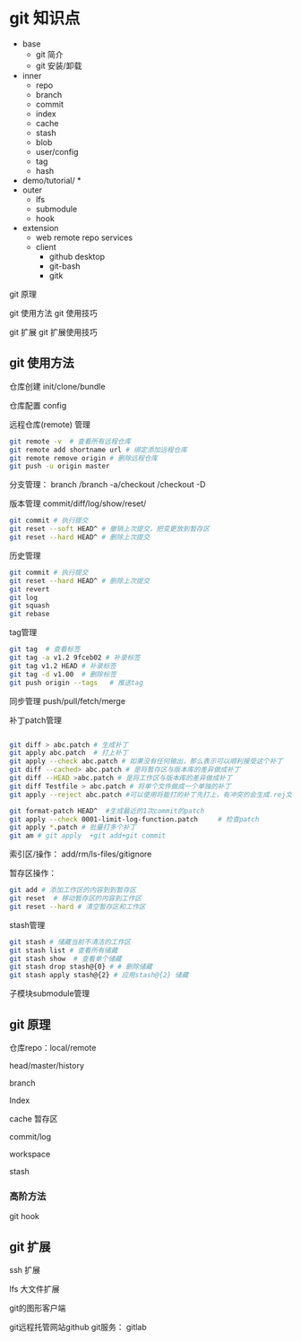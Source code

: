 # git 知识点


* base
    * git 简介
    * git 安装/卸载
* inner
    * repo
    * branch
    * commit
    * index
    * cache
    * stash
    * blob
    * user/config
    * tag
    * hash
* demo/tutorial/
    * 
* outer
    * lfs
    * submodule
    * hook
* extension
    * web remote repo services
    * client
        * github desktop
        * git-bash
        * gitk


git 原理

git 使用方法
git 使用技巧

git 扩展
git 扩展使用技巧



## git 使用方法

仓库创建
init/clone/bundle

仓库配置
config

远程仓库(remote) 管理
``` bash
git remote -v  # 查看所有远程仓库
git remote add shortname url # 绑定添加远程仓库
git remote remove origin # 删除远程仓库
git push -u origin master
```



分支管理：
branch /branch -a/checkout /checkout -D

版本管理
commit/diff/log/show/reset/
``` bash
git commit # 执行提交
git reset --soft HEAD^ # 撤销上次提交，把变更放到暂存区
git reset --hard HEAD^ # 删除上次提交
```


历史管理
``` bash
git commit # 执行提交
git reset --hard HEAD^ # 删除上次提交
git revert 
git log
git squash
git rebase
```

tag管理
``` bash
git tag  # 查看标签
git tag -a v1.2 9fceb02 # 补录标签
git tag v1.2 HEAD # 补录标签
git tag -d v1.00  # 删除标签
git push origin --tags   # 推送tag
```

同步管理
push/pull/fetch/merge

补丁patch管理
``` bash

git diff > abc.patch # 生成补丁
git apply abc.patch  # 打上补丁
git apply --check abc.patch # 如果没有任何输出，那么表示可以顺利接受这个补丁
git diff --cached> abc.patch # 是将暂存区与版本库的差异做成补丁
git diff --HEAD >abc.patch # 是将工作区与版本库的差异做成补丁
git diff Testfile > abc.patch # 将单个文件做成一个单独的补丁
git apply --reject abc.patch #可以使用将能打的补丁先打上，有冲突的会生成.rej文件，此时可以找到这些文件进行手动打补丁

git format-patch HEAD^  #生成最近的1次commit的patch
git apply --check 0001-limit-log-function.patch     # 检查patch
git apply *.patch # 批量打多个补丁
git am # git apply  +git add+git commit 
```

索引区/操作：
add/rm/ls-files/gitignore

暂存区操作：
``` bash
git add # 添加工作区的内容到到暂存区
git reset  # 移动暂存区的内容到工作区
git reset --hard # 清空暂存区和工作区
```


stash管理
``` bash
git stash # 储藏当前不清洁的工作区
git stash list # 查看所有储藏
git stash show  # 查看单个储藏
git stash drop stash@{0} # # 删除储藏
git stash apply stash@{2} # 应用stash@{2} 储藏
```

子模块submodule管理

## git 原理

仓库repo：local/remote

head/master/history

branch

Index

cache 暂存区

commit/log

workspace

stash


### 高阶方法
git hook

## git 扩展

ssh 扩展

lfs 大文件扩展

git的图形客户端

git远程托管网站github
git服务： gitlab

